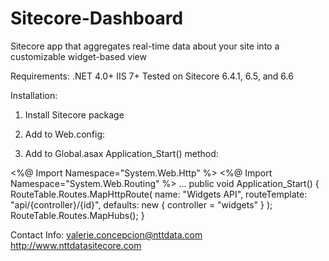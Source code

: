 Sitecore-Dashboard
==================

Sitecore app that aggregates real-time data about your site into a customizable widget-based view


Requirements:
.NET 4.0+
IIS 7+
Tested on Sitecore 6.4.1, 6.5, and 6.6


Installation:

1. Install Sitecore package

2. Add to Web.config:

  <runtime>
    <assemblyBinding xmlns="urn:schemas-microsoft-com:asm.v1">
      <dependentAssembly>
        <assemblyIdentity name="Newtonsoft.Json" publicKeyToken="30ad4fe6b2a6aeed" />
        <bindingRedirect oldVersion="1.0.0.0-3.6.0.0" newVersion="4.5.0.0" />
      </dependentAssembly>
    </assemblyBinding>
  </runtime>

3. Add to Global.asax Application_Start() method:

  <%@ Import Namespace="System.Web.Http" %>
  <%@ Import Namespace="System.Web.Routing" %>
  ...
  public void Application_Start() {
      RouteTable.Routes.MapHttpRoute(
            name: "Widgets API",
            routeTemplate: "api/{controller}/{id}",
            defaults: new { controller = "widgets" }
      );
      RouteTable.Routes.MapHubs();
  }


Contact Info:
valerie.concepcion@nttdata.com
http://www.nttdatasitecore.com